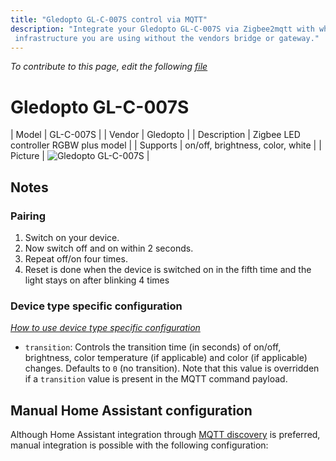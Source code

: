 ```yaml
---
title: "Gledopto GL-C-007S control via MQTT"
description: "Integrate your Gledopto GL-C-007S via Zigbee2mqtt with whatever smart home
 infrastructure you are using without the vendors bridge or gateway."
---
```


*To contribute to this page, edit the following
[file](https://github.com/Koenkk/zigbee2mqtt.io/blob/master/docs/devices/GL-C-007S.md)*

# Gledopto GL-C-007S

| Model | GL-C-007S  |
| Vendor  | Gledopto  |
| Description | Zigbee LED controller RGBW plus model |
| Supports | on/off, brightness, color, white |
| Picture | ![Gledopto GL-C-007S](./assets/devices/GL-C-007S.jpg) |

## Notes


### Pairing
1. Switch on your device.
2. Now switch off and on within 2 seconds.
3. Repeat off/on four times.
4. Reset is done when the device is switched on in the fifth time and the light stays on after blinking 4 times


### Device type specific configuration
*[How to use device type specific configuration](../information/configuration.md)*


* `transition`: Controls the transition time (in seconds) of on/off, brightness,
color temperature (if applicable) and color (if applicable) changes. Defaults to `0` (no transition).
Note that this value is overridden if a `transition` value is present in the MQTT command payload.


## Manual Home Assistant configuration
Although Home Assistant integration through [MQTT discovery](../integration/home_assistant) is preferred,
manual integration is possible with the following configuration:
